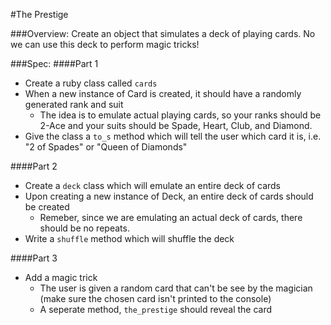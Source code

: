 #The Prestige

###Overview:
Create an object that simulates a deck of playing cards.  No we can use this deck to perform magic tricks!

###Spec:
####Part 1
* Create a ruby class called `cards`
* When a new instance of Card is created, it should have a randomly generated rank and suit
	* The idea is to emulate actual playing cards, so your ranks should be 2-Ace and your suits should be Spade, Heart, Club, and Diamond.
* Give the class a `to_s` method which will tell the user which card it is, i.e. "2 of Spades" or "Queen of Diamonds"


####Part 2
* Create a `deck` class which will emulate an entire deck of cards
* Upon creating a new instance of Deck, an entire deck of cards should be created
	* Remeber, since we are emulating an actual deck of cards, there should be no repeats.
* Write a `shuffle` method which will shuffle the deck

####Part 3
* Add a magic trick
	* The user is given a random card that can't be see by the magician (make sure the chosen card isn't printed to the console) 	
	* A seperate method, `the_prestige` should reveal the card